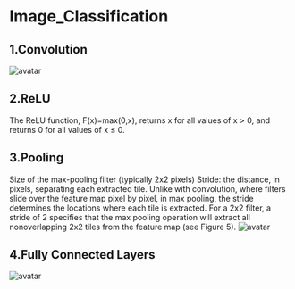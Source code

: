 # Image_Classification
## 1.Convolution
![avatar](https://developers.google.cn/machine-learning/practica/image-classification/images/convolution_overview.gif)

## 2.ReLU
The ReLU function, F(x)=max(0,x), returns x for all values of x > 0, and returns 0 for all values of x ≤ 0.

## 3.Pooling
Size of the max-pooling filter (typically 2x2 pixels)
Stride: the distance, in pixels, separating each extracted tile. Unlike with convolution, where filters slide over the feature map pixel by pixel, in max pooling, the stride determines the locations where each tile is extracted. For a 2x2 filter, a stride of 2 specifies that the max pooling operation will extract all nonoverlapping 2x2 tiles from the feature map (see Figure 5).
![avatar](https://developers.google.cn/machine-learning/practica/image-classification/images/maxpool_animation.gif)

## 4.Fully Connected Layers
![avatar](https://developers.google.cn/machine-learning/practica/image-classification/images/cnn_architecture.svg)
